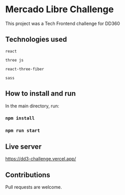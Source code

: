 # Mercado Libre Challenge

This project was a Tech Frontend challenge for DD360

## Technologies used

`react`

`three js`

`react-three-fiber`

`sass`

## How to install and run

In the main directory, run:

### `npm install`

### `npm run start`

## Live server

https://dd3-challenge.vercel.app/

## Contributions

Pull requests are welcome.
